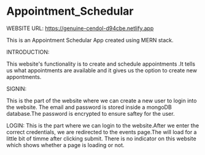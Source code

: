 ﻿# Appointment_Schedular

WEBSITE URL:
https://genuine-cendol-d94cbe.netlify.app

This is an Appointment Schedular App created using MERN stack.

INTRODUCTION:

This website's functionality is to create and schedule appointments .It tells us what appointments are available and it gives us the option to create new appontments.

SIGNIN:

This is the part of the website where we can create a new user to login into the website. The email and password is stored inside a mongoDB database.The password is encrypted to ensure saftey for the user.

LOGIN:
This is the part where we can login to the website.After we enter the correct credentials, we are redirected to the events page.The will load for a little bit of timme after clicking submit. There is no indicator on this website which shows whether a page is loading or not.
